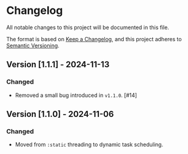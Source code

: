 # Changelog

All notable changes to this project will be documented in this file.

The format is based on [Keep a Changelog](https://keepachangelog.com/en/1.1.0/), and this project adheres to [Semantic Versioning](https://semver.org/spec/v2.0.0.html).

## Version [1.1.1] - 2024-11-13

### Changed

- Removed a small bug introduced in `v1.1.0`. [#14]

## Version [1.1.0] - 2024-11-06

### Changed

- Moved from `:static` threading to dynamic task scheduling. 

